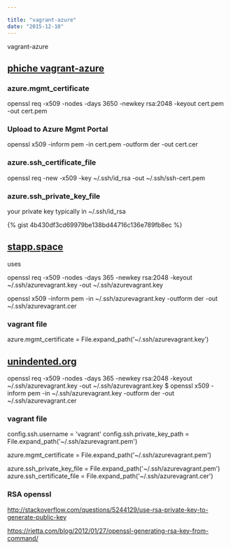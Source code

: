 ```yaml
---

title: "vagrant-azure"
date: "2015-12-10"
---
```


vagrant-azure

## [phiche vagrant-azure](https://github.com/phiche/vagrant-azure-example)

### azure.mgmt_certificate
openssl req -x509 -nodes -days 3650 -newkey rsa:2048 -keyout cert.pem -out cert.pem

### Upload to Azure Mgmt Portal
openssl x509 -inform pem -in cert.pem -outform der -out cert.cer

### azure.ssh_certificate_file
openssl req -new -x509 -key ~/.ssh/id_rsa -out ~/.ssh/ssh-cert.pem

### azure.ssh_private_key_file
your private key typically in ~/.ssh/id_rsa

{% gist 4b430df3cd69979be138bd44716c136e789fb8ec %}

## [stapp.space](http://stapp.space/setup-vagrant-with-azure/#blog)

uses

openssl req -x509 -nodes -days 365 -newkey rsa:2048 -keyout ~/.ssh/azurevagrant.key -out ~/.ssh/azurevagrant.key

openssl x509 -inform pem -in ~/.ssh/azurevagrant.key -outform der -out ~/.ssh/azurevagrant.cer

### vagrant file

azure.mgmt_certificate = File.expand_path('~/.ssh/azurevagrant.key')

## [unindented.org](https://unindented.org/articles/provision-azure-boxes-with-vagrant/)

openssl req -x509 -nodes -days 365 -newkey rsa:2048 -keyout ~/.ssh/azurevagrant.key -out ~/.ssh/azurevagrant.key
$ openssl x509 -inform pem -in ~/.ssh/azurevagrant.key -outform der -out ~/.ssh/azurevagrant.cer

### vagrant file

config.ssh.username         = 'vagrant'
config.ssh.private_key_path = File.expand_path('~/.ssh/azurevagrant.pem')

azure.mgmt_certificate = File.expand_path('~/.ssh/azurevagrant.pem')

azure.ssh_private_key_file = File.expand_path('~/.ssh/azurevagrant.pem')
azure.ssh_certificate_file = File.expand_path('~/.ssh/azurevagrant.cer')

### RSA openssl

http://stackoverflow.com/questions/5244129/use-rsa-private-key-to-generate-public-key

https://rietta.com/blog/2012/01/27/openssl-generating-rsa-key-from-command/
